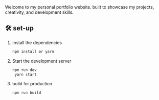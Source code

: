 Welcome to my personal portfolio website. built to showcase my projects, creativity, and development skills.


## 🛠 set-up

1. Install the dependencies

   ```sh
   npm install or yarn
   ```

2. Start the development server

   ```sh
   npm run dev
    yarn start
   ```

3. build for production


   ```sh
   npm run build
   ```

